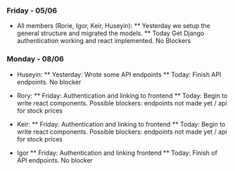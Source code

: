 ### Friday - 05/06
* All members (Rorie, Igor, Keir, Huseyin): 
** Yesterday we setup the general structure and migrated the models. 
** Today
Get Django authentication working and react implemented. No Blockers

### Monday - 08/06
* Huseyin:
    ** Yesterday: Wrote some API endpoints
** Today: Finish API endpoints. No blocker

* Rory:
** Friday: Authentication and linking to frontend
** Today: Begin to write react components. Possible blockers: endpoints not made yet / api for stock prices

* Keir:
** Friday: Authentication and linking to frontend
** Today: Begin to write react components. Possible blockers: endpoints not made yet / api for stock prices

* Igor
** Friday: Authentication and linking frontend
** Today: Finish of API endpoints. No blocker

